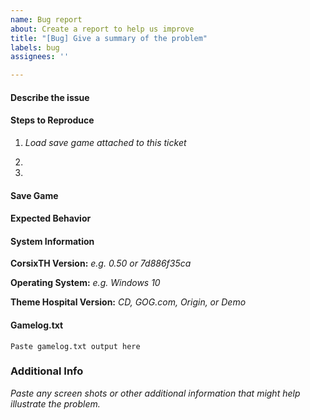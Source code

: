 ```yaml
---
name: Bug report
about: Create a report to help us improve
title: "[Bug] Give a summary of the problem"
labels: bug
assignees: ''

---
```


#### Describe the issue


#### Steps to Reproduce
1. *Load save game attached to this ticket*

2.

3.

#### Save Game
<!-- It is often useful for us if you have a save game from shortly before the issue occurs that can be used to recreate the problem. Sometimes a save that shows the issue happening may be useful as well.
You can upload your save by putting it in zip file, then copy/pasting it directly into this text area. You can also click the "Attach files by dragging & dropping, selecting or pasting them" text at the bottom to upload the zip file.
Alternatively, you can use an external source such as Google Drive, Dropbox, or OneDrive and sharing the public link below to access your save game/gamelog. The most important thing is to not remove these files after you upload them. -->


#### Expected Behavior


#### System Information
**CorsixTH Version:** *e.g. 0.50 or 7d886f35ca*

**Operating System:** *e.g. Windows 10*

**Theme Hospital Version:** *CD, GOG.com, Origin, or Demo*

#### Gamelog.txt
<!-- For information about where to find gamelog.txt see:
https://github.com/CorsixTH/CorsixTH/wiki/Frequently-Asked-Questions#where-do-i-find-the-configuration-or-the-gamelog-file
-->
```
Paste gamelog.txt output here
```

### Additional Info
*Paste any screen shots or other additional information that might help
illustrate the problem.*

